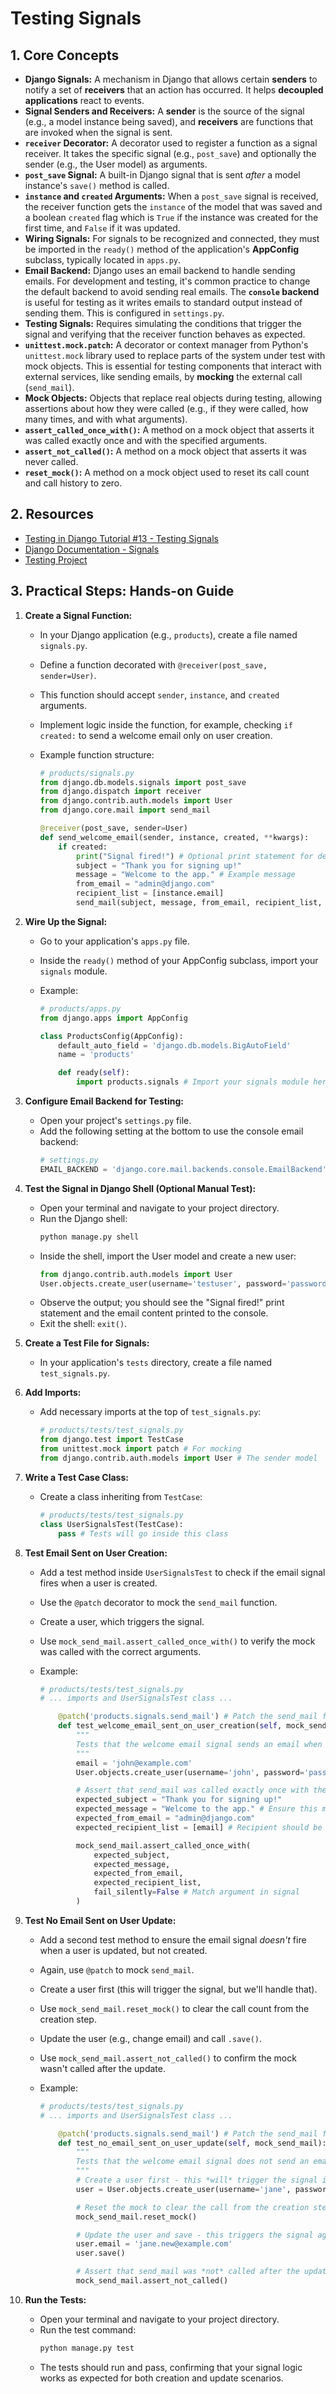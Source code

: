 # Testing Signals

## 1. Core Concepts

- **Django Signals:** A mechanism in Django that allows certain **senders** to notify a set of **receivers** that an action has occurred. It helps **decoupled applications** react to events.
- **Signal Senders and Receivers:** A **sender** is the source of the signal (e.g., a model instance being saved), and **receivers** are functions that are invoked when the signal is sent.
- **`receiver` Decorator:** A decorator used to register a function as a signal receiver. It takes the specific signal (e.g., `post_save`) and optionally the sender (e.g., the User model) as arguments.
- **`post_save` Signal:** A built-in Django signal that is sent _after_ a model instance's `save()` method is called.
- **`instance` and `created` Arguments:** When a `post_save` signal is received, the receiver function gets the `instance` of the model that was saved and a boolean `created` flag which is `True` if the instance was created for the first time, and `False` if it was updated.
- **Wiring Signals:** For signals to be recognized and connected, they must be imported in the `ready()` method of the application's **AppConfig** subclass, typically located in `apps.py`.
- **Email Backend:** Django uses an email backend to handle sending emails. For development and testing, it's common practice to change the default backend to avoid sending real emails. The **`console` backend** is useful for testing as it writes emails to standard output instead of sending them. This is configured in `settings.py`.
- **Testing Signals:** Requires simulating the conditions that trigger the signal and verifying that the receiver function behaves as expected.
- **`unittest.mock.patch`:** A decorator or context manager from Python's `unittest.mock` library used to replace parts of the system under test with mock objects. This is essential for testing components that interact with external services, like sending emails, by **mocking** the external call (`send_mail`).
- **Mock Objects:** Objects that replace real objects during testing, allowing assertions about how they were called (e.g., if they were called, how many times, and with what arguments).
- **`assert_called_once_with()`:** A method on a mock object that asserts it was called exactly once and with the specified arguments.
- **`assert_not_called()`:** A method on a mock object that asserts it was never called.
- **`reset_mock()`:** A method on a mock object used to reset its call count and call history to zero.

## 2. Resources

- [Testing in Django Tutorial #13 - Testing Signals](https://youtu.be/DWMM0IJ2uNw?si=DzqDyo0mKx4_KzSn)
- [Django Documentation - Signals](https://docs.djangoproject.com/en/5.1/topics/signals/)
- [Testing Project](./testing-project/)

## 3. Practical Steps: Hands-on Guide

1.  **Create a Signal Function:**

    - In your Django application (e.g., `products`), create a file named `signals.py`.
    - Define a function decorated with `@receiver(post_save, sender=User)`.
    - This function should accept `sender`, `instance`, and `created` arguments.
    - Implement logic inside the function, for example, checking `if created:` to send a welcome email only on user creation.
    - Example function structure:

      ```python
      # products/signals.py
      from django.db.models.signals import post_save
      from django.dispatch import receiver
      from django.contrib.auth.models import User
      from django.core.mail import send_mail

      @receiver(post_save, sender=User)
      def send_welcome_email(sender, instance, created, **kwargs):
          if created:
              print("Signal fired!") # Optional print statement for debugging
              subject = "Thank you for signing up!"
              message = "Welcome to the app." # Example message
              from_email = "admin@django.com"
              recipient_list = [instance.email]
              send_mail(subject, message, from_email, recipient_list, fail_silently=False)
      ```

2.  **Wire Up the Signal:**

    - Go to your application's `apps.py` file.
    - Inside the `ready()` method of your AppConfig subclass, import your `signals` module.
    - Example:

      ```python
      # products/apps.py
      from django.apps import AppConfig

      class ProductsConfig(AppConfig):
          default_auto_field = 'django.db.models.BigAutoField'
          name = 'products'

          def ready(self):
              import products.signals # Import your signals module here
      ```

3.  **Configure Email Backend for Testing:**

    - Open your project's `settings.py` file.
    - Add the following setting at the bottom to use the console email backend:
      ```python
      # settings.py
      EMAIL_BACKEND = 'django.core.mail.backends.console.EmailBackend'
      ```

4.  **Test the Signal in Django Shell (Optional Manual Test):**

    - Open your terminal and navigate to your project directory.
    - Run the Django shell:
      ```bash
      python manage.py shell
      ```
    - Inside the shell, import the User model and create a new user:
      ```python
      from django.contrib.auth.models import User
      User.objects.create_user(username='testuser', password='password123', email='test@example.com')
      ```
    - Observe the output; you should see the "Signal fired!" print statement and the email content printed to the console.
    - Exit the shell: `exit()`.

5.  **Create a Test File for Signals:**

    - In your application's `tests` directory, create a file named `test_signals.py`.

6.  **Add Imports:**

    - Add necessary imports at the top of `test_signals.py`:
      ```python
      # products/tests/test_signals.py
      from django.test import TestCase
      from unittest.mock import patch # For mocking
      from django.contrib.auth.models import User # The sender model
      ```

7.  **Write a Test Case Class:**

    - Create a class inheriting from `TestCase`:
      ```python
      # products/tests/test_signals.py
      class UserSignalsTest(TestCase):
          pass # Tests will go inside this class
      ```

8.  **Test Email Sent on User Creation:**

    - Add a test method inside `UserSignalsTest` to check if the email signal fires when a user is created.
    - Use the `@patch` decorator to mock the `send_mail` function.
    - Create a user, which triggers the signal.
    - Use `mock_send_mail.assert_called_once_with()` to verify the mock was called with the correct arguments.
    - Example:

      ```python
      # products/tests/test_signals.py
      # ... imports and UserSignalsTest class ...

          @patch('products.signals.send_mail') # Patch the send_mail function in the signals module
          def test_welcome_email_sent_on_user_creation(self, mock_send_mail):
              """
              Tests that the welcome email signal sends an email when a new user is created.
              """
              email = 'john@example.com'
              User.objects.create_user(username='john', password='password', email=email)

              # Assert that send_mail was called exactly once with the expected arguments
              expected_subject = "Thank you for signing up!"
              expected_message = "Welcome to the app." # Ensure this matches your signal logic
              expected_from_email = "admin@django.com"
              expected_recipient_list = [email] # Recipient should be the user's email

              mock_send_mail.assert_called_once_with(
                  expected_subject,
                  expected_message,
                  expected_from_email,
                  expected_recipient_list,
                  fail_silently=False # Match argument in signal
              )
      ```

9.  **Test No Email Sent on User Update:**

    - Add a second test method to ensure the email signal _doesn't_ fire when a user is updated, but not created.
    - Again, use `@patch` to mock `send_mail`.
    - Create a user first (this will trigger the signal, but we'll handle that).
    - Use `mock_send_mail.reset_mock()` to clear the call count from the creation step.
    - Update the user (e.g., change email) and call `.save()`.
    - Use `mock_send_mail.assert_not_called()` to confirm the mock wasn't called after the update.
    - Example:

      ```python
      # products/tests/test_signals.py
      # ... imports and UserSignalsTest class ...

          @patch('products.signals.send_mail') # Patch the send_mail function
          def test_no_email_sent_on_user_update(self, mock_send_mail):
              """
              Tests that the welcome email signal does not send an email when an existing user is updated.
              """
              # Create a user first - this *will* trigger the signal initially
              user = User.objects.create_user(username='jane', password='password', email='jane@example.com')

              # Reset the mock to clear the call from the creation step
              mock_send_mail.reset_mock()

              # Update the user and save - this triggers the signal again but 'created' will be False
              user.email = 'jane.new@example.com'
              user.save()

              # Assert that send_mail was *not* called after the update
              mock_send_mail.assert_not_called()
      ```

10. **Run the Tests:**
    - Open your terminal and navigate to your project directory.
    - Run the test command:
      ```bash
      python manage.py test
      ```
    - The tests should run and pass, confirming that your signal logic works as expected for both creation and update scenarios.
